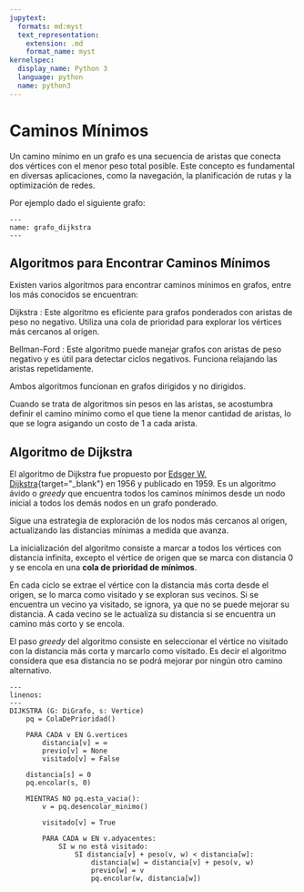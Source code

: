 ```yaml
---
jupytext:
  formats: md:myst
  text_representation:
    extension: .md
    format_name: myst
kernelspec:
  display_name: Python 3
  language: python
  name: python3
---
```


# Caminos Mínimos

Un camino mínimo en un grafo es una secuencia de aristas que conecta dos vértices con el menor peso total posible. Este concepto es fundamental en diversas aplicaciones, como la navegación, la planificación de rutas y la optimización de redes.

Por ejemplo dado el siguiente grafo:

```{figure} ../assets/images/grafo_dijkstra.png
---
name: grafo_dijkstra
---
```



## Algoritmos para Encontrar Caminos Mínimos

Existen varios algoritmos para encontrar caminos mínimos en grafos, entre los más conocidos se encuentran:

  Dijkstra
  : Este algoritmo es eficiente para grafos ponderados con aristas de peso no negativo. Utiliza una cola de prioridad para explorar los vértices más cercanos al origen.

Bellman-Ford
: Este algoritmo puede manejar grafos con aristas de peso negativo y es útil para detectar ciclos negativos. Funciona relajando las aristas repetidamente.

Ambos algoritmos funcionan en grafos dirigidos y no dirigidos.

Cuando se trata de algoritmos sin pesos en las aristas, se acostumbra definir el camino mínimo como el que tiene la menor cantidad de aristas, lo que se logra asigando un costo de 1 a cada arista.

## Algoritmo de Dijkstra

El algoritmo de Dijkstra fue propuesto por [Edsger W. Dijkstra](https://es.wikipedia.org/wiki/Edsger_Dijkstra){target="_blank"} en 1956 y publicado en 1959. Es un algoritmo ávido o *greedy* que encuentra todos los caminos mínimos desde un nodo inicial a todos los demás nodos en un grafo ponderado.

Sigue una estrategia de exploración de los nodos más cercanos al origen, actualizando las distancias mínimas a medida que avanza. 

La inicialización del algoritmo consiste a marcar a todos los vértices con distancia infinita, excepto el vértice de origen que se marca con distancia 0 y se encola en una **cola de prioridad de mínimos**.

En cada ciclo se extrae el vértice con la distancia más corta desde el origen, se lo marca como visitado y se exploran sus vecinos. Si se encuentra un vecino ya visitado, se ignora, ya que no se puede mejorar su distancia. A cada vecino se le actualiza su distancia si se encuentra un camino más corto y se encola.

El paso *greedy* del algoritmo consiste en seleccionar el vértice no visitado con la distancia más corta y marcarlo como visitado. Es decir el algoritmo considera que esa distancia no se podrá mejorar por ningún otro camino alternativo.

```{code-block}
---
linenos:
---
DIJKSTRA (G: DiGrafo, s: Vertice)
    pq = ColaDePrioridad()

    PARA CADA v EN G.vertices
        distancia[v] = ∞
        previo[v] = None
        visitado[v] = False

    distancia[s] = 0
    pq.encolar(s, 0)

    MIENTRAS NO pq.esta_vacia():
        v = pq.desencolar_minimo() 

        visitado[v] = True

        PARA CADA w EN v.adyacentes:
            SI w no está visitado:
                SI distancia[v] + peso(v, w) < distancia[w]:
                    distancia[w] = distancia[v] + peso(v, w)
                    previo[w] = v
                    pq.encolar(w, distancia[w])
```

